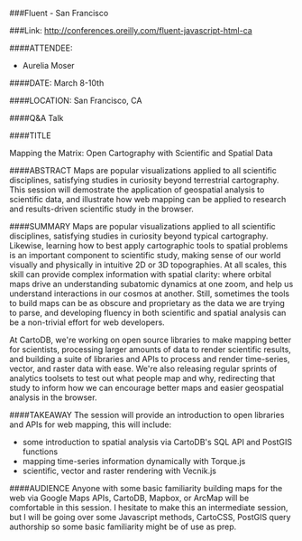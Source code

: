 ###Fluent - San Francisco

###Link:
<http://conferences.oreilly.com/fluent-javascript-html-ca>

####ATTENDEE:
* Aurelia Moser

####DATE:
March 8-10th

####LOCATION:
San Francisco, CA

####Q&A
Talk

####TITLE

Mapping the Matrix: Open Cartography with Scientific and Spatial Data

####ABSTRACT
Maps are popular visualizations applied to all scientific disciplines, satisfying studies in curiosity beyond terrestrial cartography. This session will demostrate the application of geospatial analysis to scientific data, and illustrate how web mapping can be applied to research and results-driven scientific study in the browser.

####SUMMARY
Maps are popular visualizations applied to all scientific disciplines, satisfying studies in curiosity beyond typical cartography. Likewise, learning how to best apply cartographic tools to spatial problems is an important component to scientific study, making sense of our world visually and physically in intuitive 2D or 3D topographies. At all scales, this skill can provide complex information with spatial clarity: where orbital maps drive an understanding subatomic dynamics at one zoom, and help us understand interactions in our cosmos at another. Still, sometimes the tools to build maps can be as obscure and proprietary as the data we are trying to parse, and developing fluency in both scientific and spatial analysis can be a non-trivial effort for web developers.

At CartoDB, we're working on open source libraries to make mapping better for scientists, processing larger amounts of data to render scientific results, and building a suite of libraries and APIs to process and render time-series, vector, and raster data with ease. We're also releasing regular sprints of analytics toolsets to test out what people map and why, redirecting that study to inform how we can encourage better maps and easier geospatial analysis in the browser.

####TAKEAWAY
The session will provide an introduction to open libraries and APIs for web mapping, this will include:
* some introduction to spatial analysis via CartoDB's SQL API and PostGIS functions
* mapping time-series information dynamically with Torque.js
* scientific, vector and raster rendering with Vecnik.js

####AUDIENCE
Anyone with some basic familiarity building maps for the web via Google Maps APIs, CartoDB, Mapbox, or ArcMap will be comfortable in this session. I hesitate to make this an intermediate session, but I will be going over some Javascript methods, CartoCSS, PostGIS query authorship so some basic familiarity might be of use as prep.